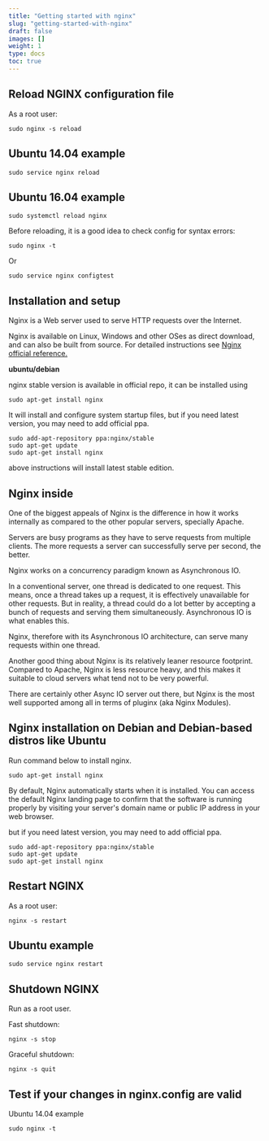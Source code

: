 ```yaml
---
title: "Getting started with nginx"
slug: "getting-started-with-nginx"
draft: false
images: []
weight: 1
type: docs
toc: true
---
```


## Reload NGINX configuration file
As a root user:

    sudo nginx -s reload

## Ubuntu 14.04 example

    sudo service nginx reload

## Ubuntu 16.04 example

    sudo systemctl reload nginx

Before reloading, it is a good idea to check config for syntax errors:

    sudo nginx -t

  Or

    sudo service nginx configtest

 

## Installation and setup
Nginx is a Web server used to serve HTTP requests over the Internet.

Nginx is available on Linux, Windows and other OSes as direct download, and can also be built from source. For detailed instructions see [Nginx official reference.][1]

**ubuntu/debian**

  nginx stable version is available in official repo, it can be installed using
  

    sudo apt-get install nginx

  It will install and configure system startup files, but if you need latest version, you may need to add official ppa.  

    sudo add-apt-repository ppa:nginx/stable
    sudo apt-get update
    sudo apt-get install nginx

above instructions will install latest stable edition.
      
  [1]: https://www.nginx.com/resources/wiki/start/topics/tutorials/install/



## Nginx inside
One of the biggest appeals of Nginx is the difference in how it works internally as compared to the other popular servers, specially Apache.

Servers are busy programs as they have to serve requests from multiple clients. The more requests a server can successfully serve per second, the better.

Nginx works on a concurrency paradigm known as Asynchronous IO.

In a conventional server, one thread is dedicated to one request. This means, once a thread takes up a request, it is effectively unavailable for other requests. But in reality, a thread could do a lot better by accepting a bunch of requests and serving them simultaneously. Asynchronous IO is what enables this.

Nginx, therefore with its Asynchronous IO architecture, can serve many requests within one thread.

Another good thing about Nginx is its relatively leaner resource footprint. Compared to Apache, Nginx is less resource heavy, and this makes it suitable to cloud servers what tend not to be very powerful.

There are certainly other Async IO server out there, but Nginx is the most well supported among all in terms of pluginx (aka Nginx Modules).

## Nginx installation on Debian and Debian-based distros like Ubuntu
Run command below to install nginx.

    sudo apt-get install nginx

By default, Nginx automatically starts when it is installed. You can access the default Nginx landing page to confirm that the software is running properly by visiting your server's domain name or public IP address in your web browser.

but if you need latest version, you may need to add official ppa.  

    sudo add-apt-repository ppa:nginx/stable
    sudo apt-get update
    sudo apt-get install nginx


## Restart NGINX
As a root user:

    nginx -s restart

## Ubuntu example

    sudo service nginx restart

## Shutdown NGINX
Run as a root user.

Fast shutdown:

    nginx -s stop

Graceful shutdown:

    nginx -s quit

## Test if your changes in  nginx.config are valid
Ubuntu 14.04 example 
    
    sudo nginx -t 





